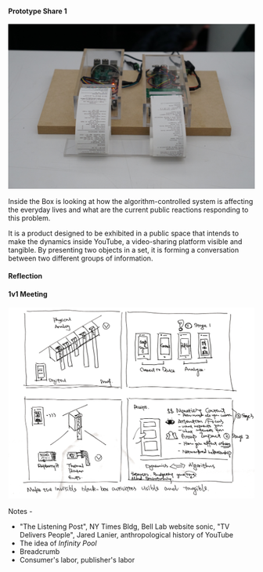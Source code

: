 #### Prototype Share 1
![alt text](Assets/DSC04943.JPG "Prototype")

Inside the Box is looking at how the algorithm-controlled system is affecting the everyday lives and what are the current public reactions responding to this problem. 

It is a product designed to be exhibited in a public space that intends to make the dynamics inside YouTube, a video-sharing platform visible and tangible. By presenting two objects in a set, it is forming a conversation between two different groups of information.

#### Reflection

#### 1v1 Meeting
![alt text](Assets/5_56_51.png "User Journey")

Notes -
* "The Listening Post", NY Times Bldg, Bell Lab website sonic, "TV Delivers People", Jared Lanier, anthropological history of YouTube
* The idea of *Infinity Pool*
* Breadcrumb
* Consumer's labor, publisher's labor

